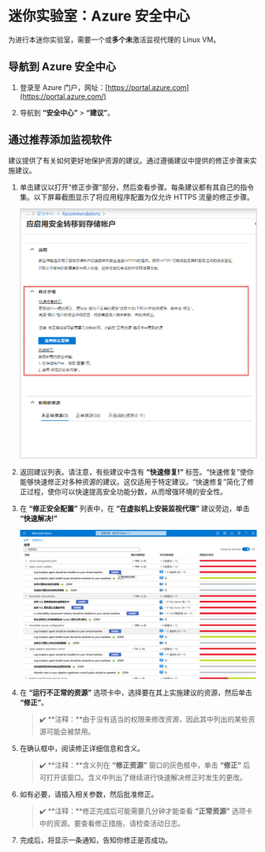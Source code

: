 ﻿# 迷你实验室：Azure 安全中心

为进行本迷你实验室，需要一个或**多个未**激活监视代理的 Linux VM。

## 导航到 Azure 安全中心

1. 登录至 Azure 门户，网址：[https://portal.azure.com](https://portal.azure.com/)

1. 导航到 **“安全中心”** >  **“建议”**。

## 通过推荐添加监视软件

建议提供了有关如何更好地保护资源的建议。通过遵循建议中提供的修正步骤来实施建议。

1. 单击建议以打开“修正步骤”部分，然后查看步骤。每条建议都有其自己的指令集。以下屏幕截图显示了将应用程序配置为仅允许 HTTPS 流量的修正步骤。

    ![示例修正步骤的屏幕截图。](../../Linked_Image_Files/security-center-remediate-recommendation.png)

1. 返回建议列表。请注意，有些建议中含有 **“快速修复!”** 标签。“快速修复”使你能够快速修正对多种资源的建议。这仅适用于特定建议。“快速修复”简化了修正过程，使你可以快速提高安全功能分数，从而增强环境的安全性。

1. 在 **“修正安全配置”** 列表中，在 **“在虚拟机上安装监视代理”** 建议旁边，单击 **“快速解决!”**

    ![“安全中心”页面的屏幕截图，其中突出显示了“快速修复!”标签。](../../Linked_Image_Files/security-center-one-click-fix-select.png)

1. 在 **“运行不正常的资源”** 选项卡中，选择要在其上实施建议的资源，然后单击 **“修正”**。

    >:heavy_check_mark: **注释：**由于没有适当的权限来修改资源，因此其中列出的某些资源可能会被禁用。

1. 在确认框中，阅读修正详细信息和含义。

    >:heavy_check_mark: **注释：**含义列在 **“修正资源”** 窗口的灰色框中，单击 **“修正”** 后可打开该窗口。含义中列出了继续进行快速解决修正时发生的更改。

1. 如有必要，请插入相关参数，然后批准修正。

    >:heavy_check_mark: **注释：**修正完成后可能需要几分钟才能查看 **“正常资源”** 选项卡中的资源。要查看修正措施，请检查活动日志。

1. 完成后，将显示一条通知，告知你修正是否成功。
